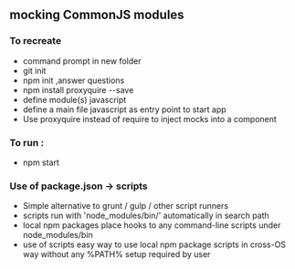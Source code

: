 ## mocking CommonJS modules 

### To recreate 
* command prompt in new folder 
* git init
* npm init ,answer questions
* npm install proxyquire --save
* define module(s) javascript   
* define a main file javascript as entry point to start app  
* Use proxyquire instead of require to inject mocks into a component

### To run : 
* npm start 

### Use of package.json -> scripts 
* Simple alternative to grunt / gulp / other script runners 
* scripts run with 'node_modules/bin/' automatically in search path
* local npm packages place hooks to any command-line scripts under node_modules/bin
* use of scripts easy way to use local npm package scripts in cross-OS way without any %PATH% setup required by user 